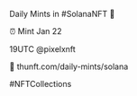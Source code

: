 Daily Mints in #SolanaNFT 🚀

⏰ Mint Jan 22

19UTC @pixelxnft

🔗 thunft.com/daily-mints/solana

#NFTCollections